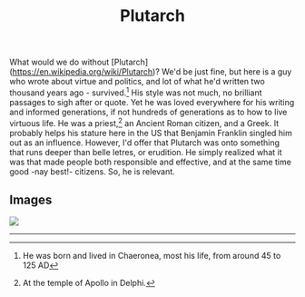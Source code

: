 ﻿---
title: Plutarch
---

What would we do without [Plutarch] (https://en.wikipedia.org/wiki/Plutarch)? We'd be just fine, but here is a guy who wrote about virtue and politics, and lot of what he'd written two thousand years ago - survived.[^2] His style was not much, no brilliant passages to sigh after or quote. Yet he was loved everywhere for his writing and informed generations, if not hundreds of generations as to how to live virtuous life. He was a priest,[^1] an Ancient Roman citizen, and a Greek. It probably helps his stature here in the US that Benjamin Franklin singled him out as an influence. However, I'd offer that Plutarch was onto something that runs deeper than belle letres, or erudition. He simply realized what it was that made people both responsible and effective, and at the same time good -nay best!- citizens. So, he is relevant.

Images
------

![](<../images/radcliffe-camera.jpg>)


----

[^1]: At the temple of Apollo in Delphi.
[^2]: He was born and lived in Chaeronea, most his life, from around 45 to 125 AD

